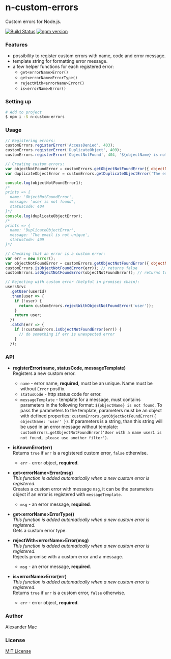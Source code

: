 # n-custom-errors
Custom errors for Node.js.

[![Build Status](https://travis-ci.org/AlexanderMac/n-custom-errors.svg?branch=master)](https://travis-ci.org/AlexanderMac/n-custom-errors)
[![npm version](https://badge.fury.io/js/n-custom-errors.svg)](https://badge.fury.io/js/n-custom-errors)

### Features
- possibility to register custom errors with name, code and error message.
- template string for formatting error message.
- a few helper functions for each registered error:
  - `get<errorName>Error()`
  - `get<errorName>ErrorType()`
  - `rejectWith<errorName>Error()`
  - `is<errorName>Error()`

### Setting up

```sh
# Add to project
$ npm i -S n-custom-errors
```

### Usage

```js
// Registering errors:
customErrors.registerError('AccessDenied', 403);
customErrors.registerError('DuplicateObject', 409);
customErrors.registerError('ObjectNotFound', 404, '${objectName} is not found');

// Creating custom errors:
var objectNotFoundError = customErrors.getObjectNotFoundError({ objectName: 'user' });
var duplicateObjectError = customErrors.getDuplicateObjectError('The email is not unique');

console.log(objectNotFoundError1);
/*
prints => {
  name: 'ObjectNotFoundError',
  message: 'user is not found',
  statusCode: 404
}*/
console.log(duplicateObjectError);
/*
prints => {
  name: 'DuplicateObjectError',
  message: 'The email is not unique',
  statusCode: 409
}*/

// Checking that an error is a custom error:
var err = new Error();
var objectNotFoundError = customErrors.getObjectNotFoundError({ objectName: 'user' });
customErrors.isObjectNotFoundError(err)); // returns false
customErrors.isObjectNotFoundError(objectNotFoundError)); // returns true

// Rejecting with custom error (helpful in promises chain):
usersSrvc
  .getUser(userId)
  .then(user => {
    if (!user) {
      return customErrors.rejectWithObjectNotFoundError('user'));
    }
    return user;
  })
  .catch(err => {
    if (!customErrors.isObjectNotFoundError(err)) {
      // do something if err is unexpected error
    }
  });
```


### API

- **registerError(name, statusCode, messageTemplate)**<br>
Registers a new custom error.

  - `name` - error name, **required**, must be an unique. Name must be without `Error` postfix.
  - `statusCode` - http status code for error.
  - `messageTemplate` - template for a message, must contains parameters in the following format: `${objectName} is not found`. To pass the parameters to the template, parameters must be an object with defined properties: `customErrors.getObjectNotFoundError({ objectName: 'user' })`. If parameters is a string, than this string will be used in an error message without template: `customErrors.getObjectNotFoundError('User with a name user1 is not found, please use another filter')`.

- **isKnownError(err)**<br>
Returns `true` if `err` is a registered custom error, `false` otherwise.

  - `err` - error object, **required**.

- **get\<errorName\>Error(msg)**<br>
*This function is added automatically when a new custom error is registered*.<br>
Creates a custom error with message `msg`, it can be the parameters object if an error is registered with `messageTemplate`.

  - `msg` - an error message, **required**.

- **get\<errorName\>ErrorType()**<br>
*This function is added automatically when a new custom error is registered*.<br>
Gets a custom error type.

- **rejectWith\<errorName\>Error(msg)**<br>
*This function is added automatically when a new custom error is registered*.
<br>Rejects promise with a custom error and a message.

  - `msg` - an error message, **required**.

- **is\<errorName\>Error(err)**<br>
*This function is added automatically when a new custom error is registered*.
<br>Returns `true` if `err` is a custom error, `false` otherwise.

  - `err` - error object, **required**.


### Author
Alexander Mac


### License
[MIT License](license.md)
